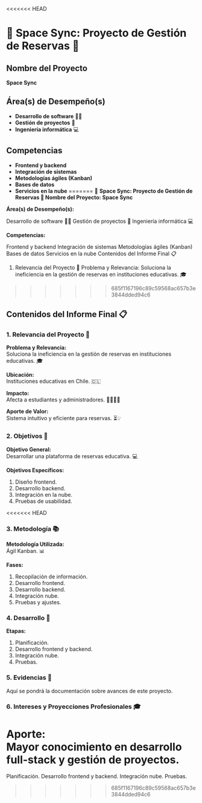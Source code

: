 <<<<<<< HEAD
# 🌌 Space Sync: Proyecto de Gestión de Reservas 🚀

## **Nombre del Proyecto**
**Space Sync**

## **Área(s) de Desempeño(s)**
- **Desarrollo de software** 👩‍💻
- **Gestión de proyectos** 📝
- **Ingeniería informática** 💻

## **Competencias**
- **Frontend y backend**
- **Integración de sistemas**
- **Metodologías ágiles (Kanban)**
- **Bases de datos**
- **Servicios en la nube**
=======
🌌 **Space Sync: Proyecto de Gestión de Reservas 🚀
Nombre del Proyecto: Space Sync**

**Área(s) de Desempeño(s):**

Desarrollo de software 👩‍💻
Gestión de proyectos 📝
Ingeniería informática 💻

**Competencias:**

Frontend y backend
Integración de sistemas
Metodologías ágiles (Kanban)
Bases de datos
Servicios en la nube
Contenidos del Informe Final 📋

1. Relevancia del Proyecto 🌟
Problema y Relevancia: Soluciona la ineficiencia en la gestión de reservas en instituciones educativas. 🎓
>>>>>>> 685f1167196c89c59568ac657b3e3844dded94c6

## **Contenidos del Informe Final** 📋

### **1. Relevancia del Proyecto** 🌟
**Problema y Relevancia:**  
Soluciona la ineficiencia en la gestión de reservas en instituciones educativas. 🎓

**Ubicación:**  
Instituciones educativas en Chile. 🇨🇱

**Impacto:**  
Afecta a estudiantes y administradores. 🧑‍🏫👩‍🎓

**Aporte de Valor:**  
Sistema intuitivo y eficiente para reservas. ⏳💡

### **2. Objetivos** 🎯

**Objetivo General:**  
Desarrollar una plataforma de reservas educativa. 💻

**Objetivos Específicos:**
1. Diseño frontend.
2. Desarrollo backend.
3. Integración en la nube.
4. Pruebas de usabilidad.

<<<<<<< HEAD
### **3. Metodología** 📚

**Metodología Utilizada:**  
Ágil Kanban. 📊

**Fases:**
1. Recopilación de información.
2. Desarrollo frontend.
3. Desarrollo backend.
4. Integración nube.
5. Pruebas y ajustes.

### **4. Desarrollo** 🚀

**Etapas:**
1. Planificación.
2. Desarrollo frontend y backend.
3. Integración nube.
4. Pruebas.


### **5. Evidencias** 📂
Aquí se pondrá la documentación sobre avances de este proyecto.

### **6. Intereses y Proyecciones Profesionales** 🎓
**Aporte:**  
Mayor conocimiento en desarrollo full-stack y gestión de proyectos.
=======
Planificación.
Desarrollo frontend y backend.
Integración nube.
Pruebas.
>>>>>>> 685f1167196c89c59568ac657b3e3844dded94c6
